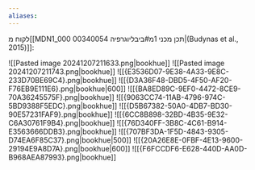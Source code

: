 ```yaml
---
aliases:
---
```

לקוח מ[[MDN1_000 00340054 תכן מכני 1מ#ביבליוגרפיה|(Budynas et al., 2015)]]:

![[Pasted image 20241207211633.png|bookhue]]
![[Pasted image 20241207211743.png|bookhue]]
![[{E3536D07-9E38-4A33-9E8C-233D70BE69C4}.png|bookhue]]
![[{D3A36F48-DBD5-4F50-AF20-F76EB9E111E6}.png|bookhue|600]]
![[{BA8ED89C-9EF0-4472-8CE9-70A36245575F}.png|bookhue]]
![[{9063CC74-11AB-4796-974C-5BD9388F5EDC}.png|bookhue]]
![[{D5B67382-50A0-4DB7-BD30-90E57231FAF9}.png|bookhue]]
![[{6CC8B898-32BD-4B35-9E32-C6A30761F9B4}.png|bookhue]]
![[{76D340FF-3B8C-4C61-B914-E3563666DDB3}.png|bookhue]]
![[{707BF3DA-1F5D-4843-9305-D74EA6F85C37}.png|bookhue|500]]
![[{20A26E8E-0FBF-4E13-9600-29194E9A8D7A}.png|bookhue|600]]
![[{F6FCCDF6-E628-440D-AA0D-B968AEA87993}.png|bookhue]]